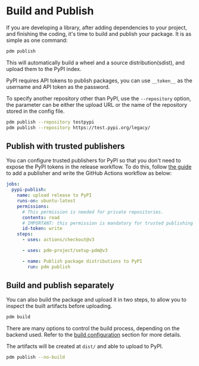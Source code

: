 # Build and Publish

If you are developing a library, after adding dependencies to your project, and finishing the coding, it's time to build and publish your package. It is as simple as one command:

```bash
pdm publish
```

This will automatically build a wheel and a source distribution(sdist), and upload them to the PyPI index.

PyPI requires API tokens to publish packages, you can use `__token__` as the username and API token as the password.

To specify another repository other than PyPI, use the `--repository` option, the parameter can be either the upload URL or the name of the repository stored in the config file.

```bash
pdm publish --repository testpypi
pdm publish --repository https://test.pypi.org/legacy/
```

## Publish with trusted publishers

You can configure trusted publishers for PyPI so that you don't need to expose the PyPI tokens in the release workflow. To do this, follow
[the guide](https://docs.pypi.org/trusted-publishers/adding-a-publisher/) to add a publisher and write the GitHub Actions workflow as below:

```yaml
jobs:
  pypi-publish:
    name: upload release to PyPI
    runs-on: ubuntu-latest
    permissions:
      # This permission is needed for private repositories.
      contents: read
      # IMPORTANT: this permission is mandatory for trusted publishing
      id-token: write
    steps:
      - uses: actions/checkout@v3

      - uses: pdm-project/setup-pdm@v3

      - name: Publish package distributions to PyPI
        run: pdm publish
```

## Build and publish separately

You can also build the package and upload it in two steps, to allow you to inspect the built artifacts before uploading.

```bash
pdm build
```

There are many options to control the build process, depending on the backend used. Refer to the [build configuration](../reference/build.md) section for more details.

The artifacts will be created at `dist/` and able to upload to PyPI.

```bash
pdm publish --no-build
```
